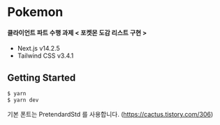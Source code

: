 # Pokemon

#### 클라이언트 파트 수행 과제 < 포켓몬 도감 리스트 구현 >

- Next.js v14.2.5
- Tailwind CSS v3.4.1

## Getting Started

```bash
$ yarn
$ yarn dev
```

기본 폰트는 PretendardStd 를 사용합니다. (https://cactus.tistory.com/306)
